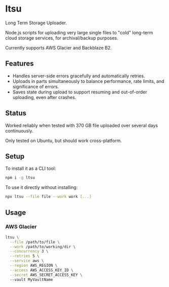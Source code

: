 # ltsu

Long Term Storage Uploader.

Node.js scripts for uploading very large single files to "cold" long-term cloud storage services, for archival/backup purposes.

Currently supports AWS Glacier and Backblaze B2.

## Features

- Handles server-side errors gracefully and automatically retries.
- Uploads in parts simultaneously to balance performance, rate limits, and significance of errors.
- Saves state during upload to support resuming and out-of-order uploading, even after crashes.

## Status

Worked reliably when tested with 370 GB file uploaded over several days continuously.

Only tested on Ubuntu, but should work cross-platform.

## Setup

To install it as a CLI tool:

```bash
npm i -g ltsu
```

To use it directly without installing:

```bash
npx ltsu --file file --work work [...]
```

## Usage

### AWS Glacier

```bash
ltsu \
  --file /path/to/file \
  --work /path/to/working/dir \
  --concurrency 3 \
  --retries 5 \
  --service aws \
  --region AWS_REGION \
  --access AWS_ACCESS_KEY_ID \
  --secret AWS_SECRET_ACCESS_KEY \ 
  --vault MyVaultName
```
